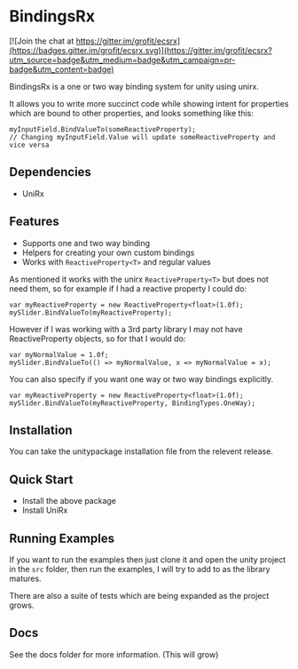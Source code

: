 # BindingsRx

[![Join the chat at https://gitter.im/grofit/ecsrx](https://badges.gitter.im/grofit/ecsrx.svg)](https://gitter.im/grofit/ecsrx?utm_source=badge&utm_medium=badge&utm_campaign=pr-badge&utm_content=badge)

BindingsRx is a one or two way binding system for unity using unirx.

It allows you to write more succinct code while showing intent for properties which are bound to other properties, and looks something like this:

```
myInputField.BindValueTo(someReactiveProperty);
// Changing myInputField.Value will update someReactiveProperty and vice versa
```

## Dependencies

- UniRx

## Features

- Supports one and two way binding
- Helpers for creating your own custom bindings
- Works with `ReactiveProperty<T>` and regular values

As mentioned it works with the unirx `ReactiveProperty<T>` but does not need them, so for example if I had a reactive property I could do:

```
var myReactiveProperty = new ReactiveProperty<float>(1.0f);
mySlider.BindValueTo(myReactiveProperty);
```

However if I was working with a 3rd party library I may not have ReactiveProperty objects, so for that I would do:

```
var myNormalValue = 1.0f;
mySlider.BindValueTo(() => myNormalValue, x => myNormalValue = x);
```

You can also specify if you want one way or two way bindings explicitly.

```
var myReactiveProperty = new ReactiveProperty<float>(1.0f);
mySlider.BindValueTo(myReactiveProperty, BindingTypes.OneWay);
```

## Installation

You can take the unitypackage installation file from the relevent release.

## Quick Start

- Install the above package
- Install UniRx 

## Running Examples

If you want to run the examples then just clone it and open the unity project in the `src` folder, then run the examples, I will try to add to as the library matures.

There are also a suite of tests which are being expanded as the project grows.

## Docs

See the docs folder for more information. (This will grow)